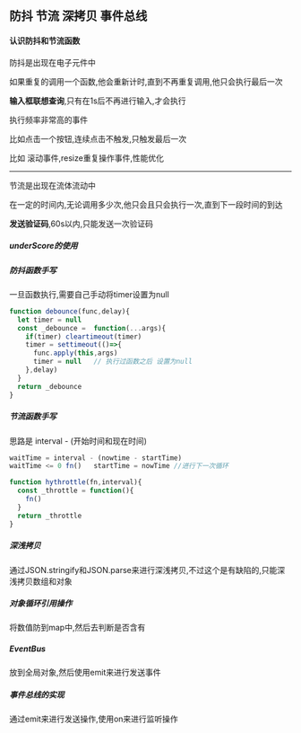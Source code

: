 ## 防抖 节流 深拷贝 事件总线 

#### 认识防抖和节流函数

防抖是出现在电子元件中

如果重复的调用一个函数,他会重新计时,直到不再重复调用,他只会执行最后一次

**输入框联想查询**,只有在1s后不再进行输入,才会执行

执行频率非常高的事件

比如点击一个按钮,连续点击不触发,只触发最后一次

比如 滚动事件,resize重复操作事件,性能优化

****

节流是出现在流体流动中

在一定的时间内,无论调用多少次,他只会且只会执行一次,直到下一段时间的到达

**发送验证码**,60s以内,只能发送一次验证码

##### underScore的使用



##### 防抖函数手写

一旦函数执行,需要自己手动将timer设置为null

```js
function debounce(func,delay){
  let timer = null
  const _debounce =  function(...args){
    if(timer) cleartimeout(timer)
    timer = settimeout(()=>{
      func.apply(this,args)
      timer = null   // 执行过函数之后 设置为null
    },delay)
  }
  return _debounce
}
```



##### 节流函数手写

思路是 interval - (开始时间和现在时间)

```js
waitTime = interval - (nowtime - startTime)
waitTime <= 0 fn()   startTime = nowTime //进行下一次循环
```



```js
function hythrottle(fn,interval){
  const _throttle = function(){
    fn()
  }
  return _throttle
}
```

##### 深浅拷贝

通过JSON.stringify和JSON.parse来进行深浅拷贝,不过这个是有缺陷的,只能深浅拷贝数组和对象

##### 对象循环引用操作

将数值防到map中,然后去判断是否含有

##### EventBus

 放到全局对象,然后使用emit来进行发送事件

##### 事件总线的实现

通过emit来进行发送操作,使用on来进行监听操作